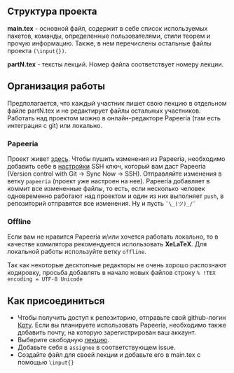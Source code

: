 ## Структура проекта
**main.tex** - основной файл, содержит в себе список используемых пакетов, команды, определенные пользователями, стили теорем и прочую информацию. Также, в нем перечислены остальные файлы проекта `(\input{})`.

**partN.tex** - тексты лекций. Номер файла соответствует номеру лекции.

## Организация работы
Предполагается, что каждый участник пишет свою лекцию в отдельном файле partN.tex и не редактирует файлы остальных участников. Работать над проектом можно в онлайн-редакторе Papeeria (там есть интеграция с git) или локально.

### Papeeria
Проект живет [здесь](http://papeeria.com/p/a24ec28891b1f56b22d7aa61257d165e). Чтобы пушить изменения из Papeeria, необходимо добавить себе в [настройки](https://github.com/settings/ssh) SSH ключ, который вам даст Papeeria (Version control with Git -> Sync Now -> SSH). Отправляйте изменения в ветку `papeeria` (проект уже настроен на нее). Papeeria добавляет в коммит все измененные файлы, то есть, если несколько человек одновременно работают над проектом и один из них выполняет `push`, в репозиторий отправятся все изменения. Ну и пусть `¯\_(ツ)_/¯`

### Offline
Если вам не нравится Papeeria и/или хочется работать локально, то в качестве комилятора рекомендуется использовать **XeLaTeX**. Для локальной работы используйте ветку `offline`. 

Так как некоторые десктопные редакторы не очень хорошо распознают кодировку, просьба добавлять в начало новых файлов строку `% !TEX encoding = UTF-8 Unicode`

## Как присоединиться
* Чтобы получить доступ к репозиторию, отправьте свой github-логин [Коту](http://vk.com/id26175742). Если вы планируете использовать  Papeeria, необходимо также добавить почту, на которую зарегистрирован ваш аккаунт.
* Выберите свободную [лекцию](https://github.com/racoiaws/spbu-pde-notes/issues).
* Добавьте себя в `assignee` в соответствующем issue.
* Создайте файл для своей лекции и добавьте его в main.tex c помощью `\input{}`
